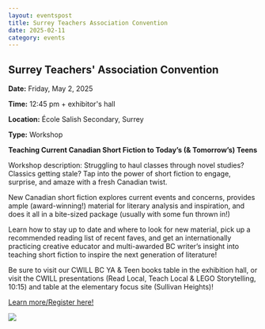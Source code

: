```yaml
---
layout: eventspost
title: Surrey Teachers Association Convention
date: 2025-02-11
category: events
---
```


## Surrey Teachers' Association Convention

**Date:** Friday, May 2, 2025

**Time:** 12:45 pm + exhibitor's hall

**Location:** École Salish Secondary, Surrey

**Type:** Workshop

**Teaching Current Canadian Short Fiction to Today’s (& Tomorrow’s) Teens** 

Workshop description: Struggling to haul classes through novel studies? Classics getting stale? Tap into the power of short fiction to engage, surprise, and amaze with a fresh Canadian twist.

New Canadian short fiction explores current events and concerns, provides ample (award-winning!) material for literary analysis and inspiration, and does it all in a bite-sized package (usually with some fun thrown in!) 

Learn how to stay up to date and where to look for new material, pick up a recommended reading list of recent faves, and get an internationally practicing creative educator and multi-awarded BC writer’s insight into teaching short fiction to inspire the next generation of literature!

Be sure to visit our CWILL BC YA & Teen books table in the exhibition hall, or visit the CWILL presentations (Read Local, Teach Local & LEGO Storytelling, 10:15) and table at the elementary focus site (Sullivan Heights)!

[Learn more/Register here!](https://www.staconvention.ca/)

[![](https://cwillbc.wordpress.com/wp-content/uploads/2025/04/sta2025.jpg)](https://www.staconvention.ca/?width=600px)
